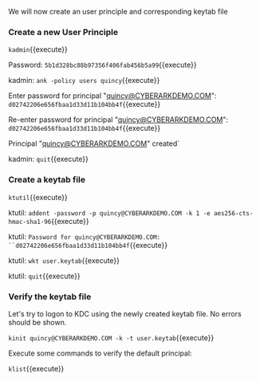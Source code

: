 We will now create an user principle and corresponding keytab file 

### Create a new User Principle

`kadmin`{{execute}}

Password: `5b1d328bc88b97356f406fab456b5a99`{{execute}}

kadmin: `ank -policy users quincy`{{execute}}

Enter password for principal "quincy@CYBERARKDEMO.COM": `d02742206e656fbaa1d33d11b104bb4f`{{execute}}

Re-enter password for principal "quincy@CYBERARKDEMO.COM": `d02742206e656fbaa1d33d11b104bb4f`{{execute}}

Principal "quincy@CYBERARKDEMO.COM" created`

kadmin: `quit`{{execute}}

### Create a keytab file

`ktutil`{{execute}}

ktutil: `addent -password -p quincy@CYBERARKDEMO.COM -k 1 -e aes256-cts-hmac-sha1-96`{{execute}}

ktutil: `Password for quincy@CYBERARKDEMO.COM: ``d02742206e656fbaa1d33d11b104bb4f`{{execute}}

ktutil: `wkt user.keytab`{{execute}}

ktutil: `quit`{{execute}}

### Verify the keytab file

Let's try to logon to KDC using the newly created keytab file.  No errors should be shown.

`kinit quincy@CYBERARKDEMO.COM -k -t user.keytab`{{execute}}

Execute some commands to verify the default principal:

`klist`{{execute}}

